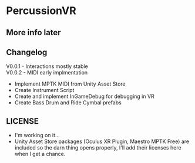 # PercussionVR
## More info later

## Changelog
V0.0.1 - Interactions mostly stable<br>
V0.0.2 - MIDI early implmentation
- Implement MPTK MIDI from Unity Asset Store
- Create Instrument Script
- Create and implement InGameDebug for debugging in VR
- Create Bass Drum and Ride Cymbal prefabs

## LICENSE
- I'm working on it...
- Unity Asset Store packages (Oculus XR Plugin, Maestro MPTK Free) are included so the darn thing opens properly, I'll add their licenses here when I get a chance.

